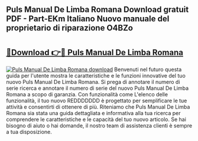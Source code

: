## Puls Manual De Limba Romana Download gratuit PDF - Part-EKm Italiano Nuovo manuale del proprietario di riparazione O4BZo

# <h2><a href="http://dffwli.blite.top/?on=Puls+Manual+De+Limba+Romana">🔗Download 👉🔴 Puls Manual De Limba Romana</a></h2>

[![Puls Manual De Limba Romana download](https://i.imgur.com/lujVjoI.png)](http://dffwli.blite.top/?on=Puls+Manual+De+Limba+Romana)
Benvenuti nel futuro questa guida per l'utente mostra le caratteristiche e le funzioni innovative del tuo nuovo Puls Manual De Limba Romana. Si prega di annotare il numero di serie ricerca e annotare il numero di serie del nuovo Puls Manual De Limba Romana a scopo di garanzia. Con funzionalità come L'elenco delle funzionalità, il tuo nuovo REDDDDDDD è progettato per semplificare le tue attività e consentirti di ottenere di più. Riteniamo che Puls Manual De Limba Romana sia stata una guida dettagliata e informativa alla tua ricerca per comprendere le caratteristiche e le capacità del tuo nuovo articolo. Se hai bisogno di aiuto o hai domande, il nostro team di assistenza clienti è sempre a tua disposizione.
